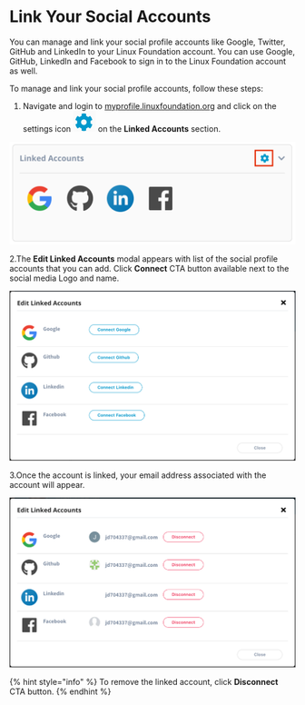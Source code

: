 # Link Your Social Accounts

You can manage and link your social profile accounts like Google, Twitter, GitHub and LinkedIn to your Linux Foundation account. You can use Google, GitHub, LinkedIn and Facebook to sign in to the Linux Foundation account as well.

To manage and link your social profile accounts, follow these steps:

1. Navigate and login to [myprofile.linuxfoundation.org](https://myprofile.linuxfoundation.org/) and click on the settings icon ![](../../.gitbook/assets/settings%20%281%29.png) on the **Linked Accounts** section.

![](../../.gitbook/assets/social-button.png)

2.The **Edit Linked Accounts** modal appears with list of the social profile accounts that you can add. Click **Connect** CTA button available next to the social media Logo and name.

![](../../.gitbook/assets/social-unconnect.png)

3.Once the account is linked, your email address associated with the account will appear. 

![](../../.gitbook/assets/social.png)

{% hint style="info" %}
To remove the linked account, click **Disconnect** CTA button.
{% endhint %}



